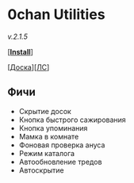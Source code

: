 # 0chan Utilities
*v.2.1.5*

[<b><a href="https://github.com/Juribiyan/0chan-utilities/raw/master/es5/0chan-utilities.user.js?v=2.1.5">Install</a></b>] 

[<a href="https://0chan.pl/userjs">Доска</a>][<a href="https://0chan.pl/0x88d27947">ЛС</a>]

## Фичи
* Скрытие досок
* Кнопка быстрого сажирования
* Кнопка упоминания
* Мамка в комнате
* Фоновая проверка ануса
* Режим каталога
* Автообновление тредов
* Автоскрытие
